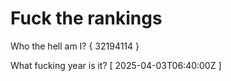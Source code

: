 # Fuck the rankings

Who the hell am I?
{ 32194114 }

What fucking year is it?
[ 2025-04-03T06:40:00Z ]

